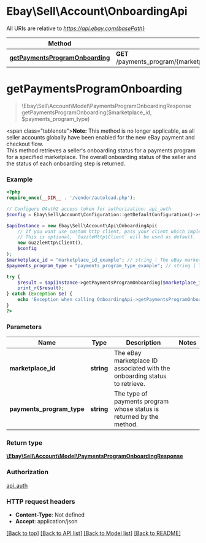 # Ebay\Sell\Account\OnboardingApi

All URIs are relative to *https://api.ebay.com{basePath}*

Method | HTTP request | Description
------------- | ------------- | -------------
[**getPaymentsProgramOnboarding**](OnboardingApi.md#getpaymentsprogramonboarding) | **GET** /payments_program/{marketplace_id}/{payments_program_type}/onboarding | 

# **getPaymentsProgramOnboarding**
> \Ebay\Sell\Account\Model\PaymentsProgramOnboardingResponse getPaymentsProgramOnboarding($marketplace_id, $payments_program_type)



<span class=\"tablenote\"><b>Note:</b> This method is no longer applicable, as all seller accounts globally have been enabled for the new eBay payment and checkout flow.</span><br>This method retrieves a seller's onboarding status for a payments program for a specified marketplace. The overall onboarding status of the seller and the status of each onboarding step is returned.

### Example
```php
<?php
require_once(__DIR__ . '/vendor/autoload.php');

// Configure OAuth2 access token for authorization: api_auth
$config = Ebay\Sell\Account\Configuration::getDefaultConfiguration()->setAccessToken('YOUR_ACCESS_TOKEN');

$apiInstance = new Ebay\Sell\Account\Api\OnboardingApi(
    // If you want use custom http client, pass your client which implements `GuzzleHttp\ClientInterface`.
    // This is optional, `GuzzleHttp\Client` will be used as default.
    new GuzzleHttp\Client(),
    $config
);
$marketplace_id = "marketplace_id_example"; // string | The eBay marketplace ID associated with the onboarding status to retrieve.
$payments_program_type = "payments_program_type_example"; // string | The type of payments program whose status is returned by the method.

try {
    $result = $apiInstance->getPaymentsProgramOnboarding($marketplace_id, $payments_program_type);
    print_r($result);
} catch (Exception $e) {
    echo 'Exception when calling OnboardingApi->getPaymentsProgramOnboarding: ', $e->getMessage(), PHP_EOL;
}
?>
```

### Parameters

Name | Type | Description  | Notes
------------- | ------------- | ------------- | -------------
 **marketplace_id** | **string**| The eBay marketplace ID associated with the onboarding status to retrieve. |
 **payments_program_type** | **string**| The type of payments program whose status is returned by the method. |

### Return type

[**\Ebay\Sell\Account\Model\PaymentsProgramOnboardingResponse**](../Model/PaymentsProgramOnboardingResponse.md)

### Authorization

[api_auth](../../README.md#api_auth)

### HTTP request headers

 - **Content-Type**: Not defined
 - **Accept**: application/json

[[Back to top]](#) [[Back to API list]](../../README.md#documentation-for-api-endpoints) [[Back to Model list]](../../README.md#documentation-for-models) [[Back to README]](../../README.md)

